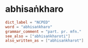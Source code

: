 # abhisaṅkharo

``` toml
dict_label = "NCPED"
word = "abhisaṅkharo"
grammar_comment = "part. pr. mfn."
see_also = ["abhisaṅkharoti"]
also_written_as = ["abhisaṅkharot"]
```

